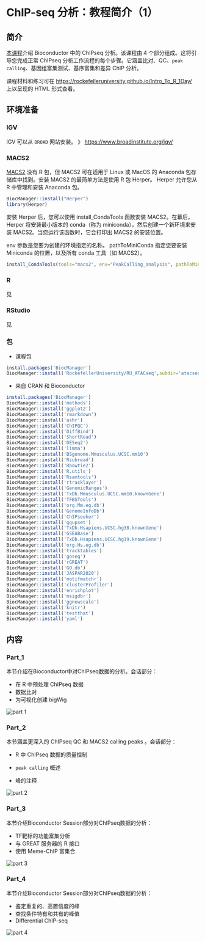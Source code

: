# ChIP-seq 分析：教程简介（1）



## 简介

[本课程](https://rockefelleruniversity.github.io/RU_ChIPseq/ "Source")介绍 Bioconductor 中的 ChIPseq 分析。该课程由 4 个部分组成。这将引导您完成正常 ChIPseq 分析工作流程的每个步骤。它涵盖比对、QC、`peak calling`、基因组富集测试、基序富集和差异 ChIP 分析。

课程材料和练习可在 https://rockefelleruniversity.github.io/Intro_To_R_1Day/ 上以呈现的 HTML 形式查看。



## 环境准备

### IGV

IGV 可以从 `BROAD` 网站安装。 》 https://www.broadinstitute.org/igv/



### MACS2

[MACS2](https://macs3-project.github.io/MACS/ "MACS") 没有 R 包，但 MACS2 可在适用于 Linux 或 MacOS 的 Anaconda 包存储库中找到。安装 MACS2 的最简单方法是使用 R 包 Herper。 Herper 允许您从 R 中管理和安装 Anaconda 包。

```R
BiocManager::install("Herper")
library(Herper)
```

安装 Herper 后，您可以使用 install_CondaTools 函数安装 MACS2。在幕后，Herper 将安装最小版本的 conda（称为 miniconda），然后创建一个新环境来安装 MACS2。当您运行该函数时，它会打印出 MACS2 的安装位置。

env 参数是您要为创建的环境指定的名称。 pathToMiniConda 指定您要安装 Miniconda 的位置，以及所有 conda 工具（如 MACS2）。

```R
install_CondaTools(tools="macs2", env="PeakCalling_analysis", pathToMiniConda="/path/to/install")
```



### R

见



### RStudio

见



### 包

- 课程包

```R
install.packages('BiocManager')
BiocManager::install('RockefellerUniversity/RU_ATACseq',subdir='atacseq')
```



- 来自 CRAN 和 Bioconductor

```R
install.packages('BiocManager')
BiocManager::install('methods')
BiocManager::install('ggplot2')
BiocManager::install('rmarkdown')
BiocManager::install('ashr')
BiocManager::install('ChIPQC')
BiocManager::install('DiffBind')
BiocManager::install('ShortRead')
BiocManager::install('DESeq2')
BiocManager::install('limma')
BiocManager::install('BSgenome.Mmusculus.UCSC.mm10')
BiocManager::install('Rsubread')
BiocManager::install('Rbowtie2')
BiocManager::install('R.utils')
BiocManager::install('Rsamtools')
BiocManager::install('rtracklayer')
BiocManager::install('GenomicRanges')
BiocManager::install('TxDb.Mmusculus.UCSC.mm10.knownGene')
BiocManager::install('TFBSTools')
BiocManager::install('org.Mm.eg.db')
BiocManager::install('GenomeInfoDb')
BiocManager::install('ChIPseeker')
BiocManager::install('ggupset')
BiocManager::install('TxDb.Hsapiens.UCSC.hg38.knownGene')
BiocManager::install('GSEABase')
BiocManager::install('TxDb.Hsapiens.UCSC.hg19.knownGene')
BiocManager::install('org.Hs.eg.db')
BiocManager::install('tracktables')
BiocManager::install('goseq')
BiocManager::install('rGREAT')
BiocManager::install('GO.db')
BiocManager::install('JASPAR2020')
BiocManager::install('motifmatchr')
BiocManager::install('clusterProfiler')
BiocManager::install('enrichplot')
BiocManager::install('msigdbr')
BiocManager::install('ggnewscale')
BiocManager::install('knitr')
BiocManager::install('testthat')
BiocManager::install('yaml')
```



## 内容

### Part_1

本节介绍在Bioconductor中对ChIPseq数据的分析。会话部分：

- 在 R 中预处理 ChIPseq 数据
- 数据比对
- 为可视化创建 bigWig

![part 1](https://swindler-typora.oss-cn-chengdu.aliyuncs.com/typora_imgs/image-20230204210019630.png)



### Part_2

本节涵盖更深入的 ChIPseq QC 和 MACS2 calling peaks 。会话部分：

- R 中 ChIPseq 数据的质量控制
- `peak calling` 概述

- 峰的注释

![part 2](https://swindler-typora.oss-cn-chengdu.aliyuncs.com/typora_imgs/image-20230204210533529.png)



### Part_3

本节介绍Bioconductor Session部分对ChIPseq数据的分析：

- TF靶标的功能富集分析
- 与 GREAT 服务器的 R 接口
- 使用 Meme-ChIP 富集合

![part 3](https://swindler-typora.oss-cn-chengdu.aliyuncs.com/typora_imgs/image-20230204210433684.png)



### Part_4

本节介绍Bioconductor Session部分对ChIPseq数据的分析：

- 鉴定重复的、高置信度的峰
- 查找条件特有和共有的峰值
- Differential ChIP-seq

![part 4](https://swindler-typora.oss-cn-chengdu.aliyuncs.com/typora_imgs/image-20230204210657964.png)
